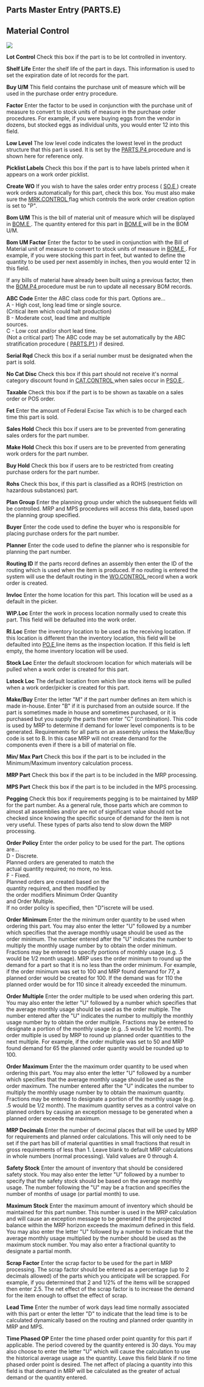 ##  Parts Master Entry (PARTS.E)

<PageHeader />

##  Material Control

![](./PARTS-E-2.jpg)

**Lot Control** Check this box if the part is to be lot controlled in
inventory.  
  
**Shelf Life** Enter the shelf life of the part in days. This information is
used to set the expiration date of lot records for the part.  
  
**Buy U/M** This field contains the purchase unit of measure which will be
used in the purchase order entry procedure.  
  
**Factor** Enter the factor to be used in conjunction with the purchase unit
of measure to convert to stock units of measure in the purchase order
procedures. For example, if you were buying eggs from the vendor in dozens,
but stocked eggs as individual units, you would enter 12 into this field.  
  
**Low Level** The low level code indicates the lowest level in the product structure that this part is used. It is set by the [ PARTS.P4 ](PARTS-P4/README.md) procedure and is shown here for reference only.   
  
**Picklist Labels** Check this box if the part is to have labels printed when
it appears on a work order picklist.  
  
**Create WO** If you wish to have the sales order entry process ( [ SO.E ](../../../../MRK-OVERVIEW/MRK-ENTRY/SO-E/README.md) ) create work orders automatically for this part, check this box. You must also make sure the [ MRK.CONTROL ](../../../../MRK-OVERVIEW/MRK-ENTRY/MRK-CONTROL/README.md) flag which controls the work order creation option is set to "P".   
  
**Bom U/M** This is the bill of material unit of measure which will be displayed in [ BOM.E ](BOM-E/README.md) . The quantity entered for this part in [ BOM.E ](BOM-E/README.md) will be in the BOM U/M.   
  
**Bom UM Factor** Enter the factor to be used in conjunction with the Bill of Material unit of measure to convert to stock units of measure in [ BOM.E ](BOM-E/README.md) . For example, if you were stocking this part in feet, but wanted to define the quantity to be used per next assembly in inches, then you would enter 12 in this field.   
  
If any bills of material have already been built using a previous factor, then the [ BOM.P4 ](BOM-P4/README.md) procedure must be run to update all necessary BOM records.   
  
**ABC Code** Enter the ABC class code for this part. Options are...  
A - High cost, long lead time or single source.  
(Critical item which could halt production)  
B - Moderate cost, lead time and multiple  
sources.  
C - Low cost and/or short lead time.  
(Not a critical part) The ABC code may be set automatically by the ABC stratification procedure ( [ PARTS.P1 ](PARTS-P1/README.md) ) if desired.   
  
**Serial Rqd** Check this box if a serial number must be designated when the
part is sold.  
  
**No Cat Disc** Check this box if this part should not receive it's normal category discount found in [ CAT.CONTROL ](CAT-CONTROL/README.md) when sales occur in [ PSO.E ](PSO-E/README.md) .   
  
**Taxable** Check this box if the part is to be shown as taxable on a sales
order or POS order.  
  
**Fet** Enter the amount of Federal Excise Tax which is to be charged each
time this part is sold.  
  
**Sales Hold** Check this box if users are to be prevented from generating
sales orders for the part number.  
  
**Make Hold** Check this box if users are to be prevented from generating work
orders for the part number.  
  
**Buy Hold** Check this box if users are to be restricted from creating
purchase orders for the part number.  
  
**Rohs** Check this box, if this part is classified as a ROHS (restriction on
hazardous substances) part.  
  
**Plan Group** Enter the planning group under which the subsequent fields will
be controlled. MRP and MPS procedures will access this data, based upon the
planning group specified.  
  
**Buyer** Enter the code used to define the buyer who is responsible for
placing purchase orders for the part number.  
  
**Planner** Enter the code used to define the planner who is responsible for
planning the part number.  
  
**Routing ID** If the parts record defines an assembly then enter the ID of the routing which is used when the item is produced. If no routing is entered the system will use the default routing in the [ WO.CONTROL ](../../../../PRO-OVERVIEW/PRO-ENTRY/WO-CONTROL/README.md) record when a work order is created.   
  
**Invloc** Enter the home location for this part. This location will be used
as a default in the picker.  
  
**WIP.Loc** Enter the work in process location normally used to create this
part. This field will be defaulted into the work order.  
  
**RI.Loc** Enter the inventory location to be used as the receiving location. If this location is different than the inventory location, this field will be defaulted into [ PO.E ](../../../../PUR-OVERVIEW/PUR-ENTRY/PO-E/README.md) line items as the inspection location. If this field is left empty, the home inventory location will be used.   
  
**Stock Loc** Enter the default stockroom location for which materials will be
pulled when a work order is created for this part.  
  
**Lstock Loc** The default location from which line stock items will be pulled
when a work order/picker is created for this part.  
  
**Make/Buy** Enter the letter "M" if the part number defines an item which is
made in-house. Enter "B" if it is purchased from an outside source. If the
part is sometimes made in house and sometimes purchased, or it is purchased
but you supply the parts then enter "C" (combination). This code is used by
MRP to determine if demand for lower level components is to be generated.
Requirements for all parts on an assembly unless the Make/Buy code is set to
B. In this case MRP will not create demand for the components even if there is
a bill of material on file.  
  
**Min/ Max Part** Check this box if the part is to be included in the
Minimum/Maximum inventory calculation process.  
  
**MRP Part** Check this box if the part is to be included in the MRP
processing.  
  
**MPS Part** Check this box if the part is to be included in the MPS
processing.  
  
**Pegging** Check this box if requirements pegging is to be maintained by MRP
for the part number. As a general rule, those parts which are common to almost
all assemblies and/or are not of significant value should not be checked since
knowing the specific source of demand for the item is not very useful. These
types of parts also tend to slow down the MRP processing.  
  
**Order Policy** Enter the order policy to be used for the part. The options
are...  
D - Discrete.  
Planned orders are generated to match the  
actual quantity required; no more, no less.  
F - Fixed.  
Planned orders are created based on the  
quantity required, and then modified by  
the order modifiers Minimum Order Quantity  
and Order Multiple.  
If no order policy is specified, then "D"iscrete will be used.  
  
**Order Minimum** Enter the the minimum order quantity to be used when
ordering this part. You may also enter the letter "U" followed by a number
which specifies that the average monthly usage should be used as the order
minimum. The number entered after the "U" indicates the number to multiply the
monthly usage number by to obtain the order minimum. Fractions may be entered
to specify portions of monthly usage (e.g. .5 would be 1/2 month usage). MRP
uses the order minimum to round up the demand for a part so that it is no less
than the order minimum. For example, if the order minimum was set to 100 and
MRP found demand for 77, a planned order would be created for 100. If the
demand was for 110 the planned order would be for 110 since it already
exceeded the minumum.  
  
**Order Multiple** Enter the order multiple to be used when ordering this
part. You may also enter the letter "U" followed by a number which specifies
that the average monthly usage should be used as the order multiple. The
number entered after the "U" indicates the number to multiply the monthly
usage number by to obtain the order multiple. Fractions may be entered to
designate a portion of the monthly usage (e.g. .5 would be 1/2 month). The
order multiple is used by MRP to round up planned order quantities to the next
multiple. For example, if the order multiple was set to 50 and MRP found
demand for 65 the planned order quantity would be rounded up to 100.  
  
**Order Maximum** Enter the the maximum order quantity to be used when
ordering this part. You may also enter the letter "U" followed by a number
which specifies that the average monthly usage should be used as the order
maximum. The number entered after the "U" indicates the number to multiply the
monthly usage number by to obtain the maximum quantity. Fractions may be
entered to designate a portion of the monthly usage (e.g. .5 would be 1/2
month). The maximum quantity serves as a control valve on planned orders by
causing an exception message to be generated when a planned order exceeds the
maximum.  
  
**MRP Decimals** Enter the number of decimal places that will be used by MRP
for requirements and planned order calculations. This will only need to be set
if the part has bill of material quantities in small fractions that result in
gross requirements of less than 1. Leave blank to default MRP calculations in
whole numbers (normal processing). Valid values are 0 through 4.  
  
**Safety Stock** Enter the amount of inventory that should be considered
safety stock. You may also enter the letter "U" followed by a number to
specify that the safety stock should be based on the average monthly usage.
The number following the "U" may be a fraction and specifies the number of
months of usage (or partial month) to use.  
  
**Maximum Stock** Enter the maximum amount of inventory which should be
maintained for this part number. This number is used in the MRP calculation
and will cause an exception message to be generated if the projected balance
within the MRP horizon exceeds the maximum defined in this field. You may also
enter the letter "U" followed by a number to indicate that the average monthly
usage multiplied by the number should be used as the maximum stock number. You
may also enter a fractional quantity to designate a partial month.  
  
**Scrap Factor** Enter the scrap factor to be used for the part in MRP
processing. The scrap factor should be entered as a percentage (up to 2
decimals allowed) of the parts which you anticipate will be scrapped. For
example, if you determined that 2 and 1/2% of the items will be scrapped then
enter 2.5. The net effect of the scrap factor is to increase the demand for
the item enough to offset the effect of scrap.  
  
**Lead Time** Enter the number of work days lead time normally associated with
this part or enter the letter "D" to indicate that the lead time is to be
calculated dynamically based on the routing and planned order quantity in MRP
and MPS.  
  
**Time Phased OP** Enter the time phased order point quantity for this part if
applicable. The period covered by the quantity entered is 30 days. You may
also choose to enter the letter "U" which will cause the calculation to use
the historical average usage as the quantity. Leave this field blank if no
time phased order point is desired. The net affect of placing a quantity into
this field is that demand in MRP will be calculated as the greater of actual
demand or the quantity entered.  
  
  
<badge text= "Version 8.10.57" vertical="middle" />

<PageFooter />